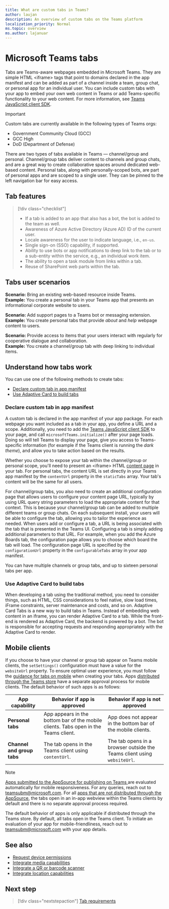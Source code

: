 ```yaml
---
title: What are custom tabs in Teams?
author: laujan
description: An overview of custom tabs on the Teams platform
localization_priority: Normal
ms.topic: overview
ms.author: lajanuar
---
```

# Microsoft Teams tabs

Tabs are Teams-aware webpages embedded in Microsoft Teams. They are simple HTML <iframe\> tags that point to domains declared in the app manifest and can be added as part of a channel inside a team, group chat, or personal app for an individual user. You can include custom tabs with your app to embed your own web content in Teams or add Teams-specific functionality to your web content. For more information, see [Teams JavaScript client SDK](/javascript/api/overview/msteams-client).

> [!IMPORTANT]
> Custom tabs are currently available in the following types of Teams orgs:
>
> * Government Community Cloud (GCC)
> * GCC High
> * DoD (Department of Defense)

There are two types of tabs available in Teams — channel/group and personal. Channel/group tabs deliver content to channels and group chats, and are a great way to create collaborative spaces around dedicated web-based content. Personal tabs, along with personally-scoped bots, are part of personal apps and are scoped to a single user. They can be pinned to the left navigation bar for easy access.

## Tab features

> [!div class="checklist"]
>
> * If a tab is added to an app that also has a bot, the bot is added to the team as well.
> * Awareness of Azure Active Directory (Azure AD) ID of the current user.
> * Locale awareness for the user to indicate language, i.e., `en-us`. 
> * Single sign-on (SSO) capability, if supported.
> * Ability to use bots or app notifications to deep link to the tab or to a sub-entity within the service, e.g., an individual work item.
> * The ability to open a task module from links within a tab.
> * Reuse of SharePoint web parts within the tab.

## Tabs user scenarios

**Scenario:** Bring an existing web-based resource inside Teams. \
**Example:** You create a personal tab in your Teams app that presents an informational corporate website to users.

**Scenario:** Add support pages to a Teams bot or messaging extension. \
**Example:** You create personal tabs that provide *about* and *help* webpage content to users.

**Scenario:** Provide access to items that your users interact with regularly for cooperative dialogue and collaboration. \
**Example:** You create a channel/group tab with deep linking to individual items.

## Understand how tabs work

You can use one of the following methods to create tabs:
* [Declare custom tab in app manifest](#declare-custom-tab-in-app-manifest)
* [Use Adaptive Card to build tabs](#use-adaptive-card-to-build-tabs)

### Declare custom tab in app manifest

A custom tab is declared in the app manifest of your app package. For each webpage you want included as a tab in your app, you define a URL and a scope. Additionally, you need to add the [Teams JavaScript client SDK](/javascript/api/overview/msteams-client) to your page, and call `microsoftTeams.initialize()` after your page loads. Doing so will tell Teams to display your page, give you access to Teams-specific information (for example if the Teams client is running the *dark theme*), and allow you to take action based on the results.

Whether you choose to expose your tab within the channel/group or personal scope, you'll need to present an <iframe\> HTML [content page](~/tabs/how-to/create-tab-pages/content-page.md) in your tab. For personal tabs, the content URL is set directly in your Teams app manifest by the `contentUrl` property in the `staticTabs` array. Your tab's content will be the same for all users.

For channel/group tabs, you also need to create an additional configuration page that allows users to configure your content page URL, typically by using URL query string parameters to load the appropriate content for that context. This is because your channel/group tab can be added to multiple different teams or group chats. On each subsequent install, your users will be able to configure the tab, allowing you to tailor the experience as needed. When users add or configure a tab, a URL is being associated with the tab that is presented in the Teams UI. Configuring a tab is simply adding additional parameters to that URL. For example, when you add the Azure Boards tab, the configuration page allows you to choose which board the tab will load. The configuration page URL is specified by the  `configurationUrl` property in the `configurableTabs` array in your app manifest.

You can have multiple channels or group tabs, and up to sixteen personal tabs per app.


### Use Adaptive Card to build tabs

When developing a tab using the traditional method, you need to consider things, such as HTML, CSS considerations to feel native, slow load times, iFrame constraints, server maintenance and costs, and so on. Adaptive Card Tabs is a new way to build tabs in Teams. Instead of embedding web content in an iframe, you can render Adaptive Card to a tab. While the front-end is rendered as Adaptive Card, the backend is powered by a bot. The bot is responsible for accepting requests and responding appropriately with the Adaptive Card to render.

## Mobile clients

If you choose to have your channel or group tab appear on Teams mobile clients, the `setSettings()` configuration must have a value for the `websiteUrl` property. To ensure optimal user experience, you must follow the [guidance for tabs on mobile](~/tabs/design/tabs-mobile.md) when creating your tabs. 
Apps [distributed through the Teams store](~/concepts/deploy-and-publish/appsource/publish.md) have a separate approval process for mobile clients. The default behavior of such apps is as follows:

| **App capability** | **Behavior if app is approved** | **Behavior if app is not approved** |
| --- | --- | --- |
| **Personal tabs** | App appears in the bottom bar of the mobile clients. Tabs open in the Teams client. | App does not appear in the bottom bar of the mobile clients. |
| **Channel and group tabs** | The tab opens in the Teams client using `contentUrl`. | The tab opens in a browser outside the Teams client using `websiteUrl`. |

> [!NOTE]
> [Apps submitted to the AppSource for publishing on Teams ](../concepts/deploy-and-publish/overview.md#publish-to-appsource) are evaluated automatically for mobile responsiveness. For any queries, reach out to teamsubm@microsoft.com.
> For all [apps that are not distributed through the AppSource](../concepts/deploy-and-publish/overview.md), the tabs open in an in-app webview within the Teams clients by default and there is no separate approval process required.
> 
> The default behavior of apps is only applicable if distributed through the Teams store. By default, all tabs open in the Teams client.
> To initiate an evaluation of your app for mobile-friendliness, reach out to teamsubm@microsoft.com with your app details.

## See also

* [Request device permissions](../concepts/device-capabilities/native-device-permissions.md)
* [Integrate media capabilities](../concepts/device-capabilities/mobile-camera-image-permissions.md)
* [Integrate a QR or barcode scanner](../concepts/device-capabilities/qr-barcode-scanner-capability.md)
* [Integrate location capabilities](../concepts/device-capabilities/location-capability.md)

## Next step

> [!div class="nextstepaction"]
> [Tab requirements](~/tabs/how-to/tab-requirements.md)
